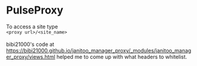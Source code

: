 # PulseProxy
To access a site type </br>
`<proxy url>/<site_name>`
</br></br>
bibi21000's code at https://bibi21000.github.io/janitoo_manager_proxy/_modules/janitoo_manager_proxy/views.html helped me to come up with what headers to whitelist.

